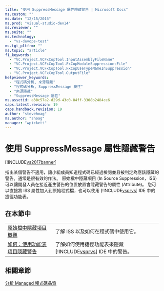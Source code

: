 ```yaml
---
title: "使用 SuppressMessage 屬性隱藏警告 | Microsoft Docs"
ms.custom: ""
ms.date: "12/15/2016"
ms.prod: "visual-studio-dev14"
ms.reviewer: ""
ms.suite: ""
ms.technology: 
  - "vs-devops-test"
ms.tgt_pltfrm: ""
ms.topic: "article"
f1_keywords: 
  - "VC.Project.VCFxCopTool.InputAssemblyFileName"
  - "VC.Project.VCFxCopTool.FxCopModuleSuppressionsFile"
  - "VC.Project.VCFxCopTool.FxCopUseTypeNameInSuppression"
  - "VC.Project.VCFxCopTool.OutputFile"
helpviewer_keywords: 
  - "程式碼分析, 來源隱藏"
  - "程式碼分析, SuppressMessage 屬性"
  - "來源隱藏"
  - "SuppressMessage 屬性"
ms.assetid: a38c57a2-d29d-43c0-84ff-3308b2484ce6
caps.latest.revision: 19
caps.handback.revision: 19
author: "stevehoag"
ms.author: "shoag"
manager: "wpickett"
---
```

# 使用 SuppressMessage 屬性隱藏警告
[!INCLUDE[vs2017banner](../code-quality/includes/vs2017banner.md)]

指出某個警告不適用，讓小組成員知道程式碼已經過檢閱並且被判定為應該隱藏的警告，通常是很有效的作法。  原始檔中隱藏項目 \(In Source Suppression，ISS\) 可以讓開發人員在接近產生警告的位置放置會隱藏警告的屬性 \(Attribute\)。  您可以直接將 ISS 屬性加入到原始程式檔，也可以使用 [!INCLUDE[vsprvs](../code-quality/includes/vsprvs_md.md)] IDE 中的捷徑功能表。  
  
## 在本節中  
  
|||  
|-|-|  
|[原始檔中隱藏項目概觀](../code-quality/in-source-suppression-overview.md)|了解 ISS 以及如何在程式碼中使用它。|  
|[如何：使用功能表項目隱藏警告](../code-quality/how-to-suppress-warnings-by-using-the-menu-item.md)|了解如何使用捷徑功能表來隱藏 [!INCLUDE[vsprvs](../code-quality/includes/vsprvs_md.md)] IDE 中的警告。|  
  
## 相關章節  
 [分析 Managed 程式碼品質](../code-quality/analyzing-managed-code-quality-by-using-code-analysis.md)